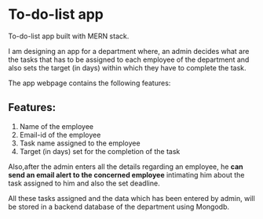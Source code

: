 # To-do-list app
To-do-list app built with MERN stack. 

I am designing an app for a department where, an admin decides what are the tasks 
that has to be assigned to each employee of the department and also sets the target (in days) 
within which they have to complete the task.

The app webpage contains the following features:

## Features:
1. Name of the employee
2. Email-id of the employee
3. Task name assigned to the employee
4. Target (in days) set for the completion of the task



Also,after the admin enters all the details regarding an employee, he **can send 
an email alert to the concerned employee** intimating him about the task assigned to him and also the set deadline.

All these tasks assigned and the data which has been entered by admin, will be stored in a backend database of the department using Mongodb.
